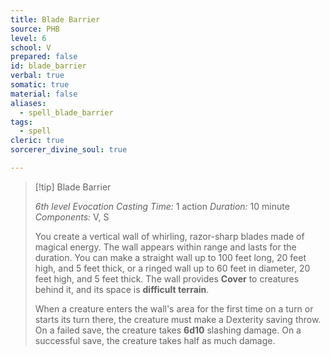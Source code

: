 ```yaml
---
title: Blade Barrier
source: PHB
level: 6
school: V
prepared: false
id: blade_barrier
verbal: true
somatic: true
material: false
aliases:
  - spell_blade_barrier
tags:
  - spell
cleric: true
sorcerer_divine_soul: true

---
```

>[!tip] Blade Barrier
>
> *6th level Evocation*
> *Casting Time:* 1 action
> *Duration:* 10 minute
> *Components:* V, S
>
>You create a vertical wall of whirling, razor-sharp blades made of magical energy. The wall appears within range and lasts for the duration. You can make a straight wall up to 100 feet long, 20 feet high, and 5 feet thick, or a ringed wall up to 60 feet in diameter, 20 feet high, and 5 feet thick. The wall provides **Cover** to creatures behind it, and its space is **difficult terrain**.
>
>When a creature enters the wall's area for the first time on a turn or starts its turn there, the creature must make a Dexterity saving throw. On a failed save, the creature takes **6d10** slashing damage. On a successful save, the creature takes half as much damage.
>

